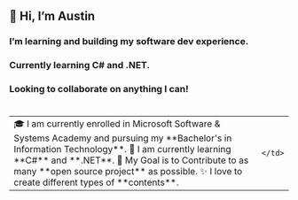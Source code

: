 ## 👋 Hi, I’m Austin
### I’m learning and building my software dev experience. 
### Currently learning C# and .NET. 
### Looking to collaborate on anything I can!
#
<table>
  <tr>
    <td valign="center">
      🎓 I am currently enrolled in Microsoft Software & Systems Academy and pursuing my **Bachelor's in Information Technology**.
      🌱 I am currently learning **C#** and **.NET**.
      🎯 My Goal is to Contribute to as many **open source project** as possible.
      ✨ I love to create different types of **contents**.
    <td >

    </td>
  </tr>
  </table>
